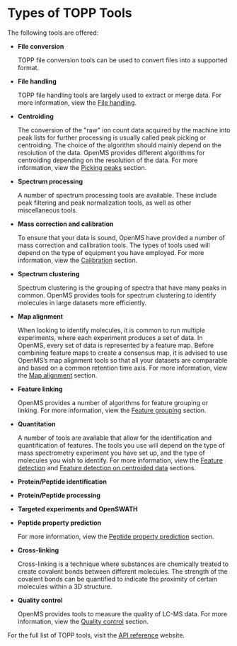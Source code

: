 Types of TOPP Tools
===================

The following tools are offered:

- **File conversion**

  TOPP file conversion tools can be used to convert files into a supported format.

- **File handling**

  TOPP file handling tools are largely used to extract or merge data. For more information, view the [File handling](types-of-topp-tools/file-handling.md).

- **Centroiding**

  The conversion of the "raw" ion count data acquired by the machine into peak lists for further processing is usually called peak picking or centroiding. The choice of the algorithm should mainly depend on the resolution of the data. OpenMS provides different algorithms for centroiding depending on the resolution of the data. For more information, view the [Picking peaks](types-of-topp-tools/picking-peaks.md) section.

- **Spectrum processing**

  A number of spectrum processing tools are available. These include peak filtering and peak normalization tools, as well as other miscellaneous tools.

- **Mass correction and calibration**

  To ensure that your data is sound, OpenMS have provided a number of mass correction and calibration tools. The types of tools used will depend on the type of equipment you have employed. For more information, view the [Calibration](types-of-topp-tools/calibration.md) section.

- **Spectrum clustering**

  Spectrum clustering is the grouping of spectra that have many peaks in common. OpenMS provides tools for spectrum clustering to identify molecules in large datasets more efficiently.

- **Map alignment**

  When looking to identify molecules, it is common to run multiple experiments, where each experiment produces a set of data. In OpenMS, every set of data is represented by a feature map. Before combining feature maps to create a consensus map, it is advised to use OpenMS’s map alignment tools so that all your datasets are comparable and based on a common retention time axis. For more information, view the [Map alignment](types-of-topp-tools/map-alignment.md) section.

- **Feature linking**

  OpenMS provides a number of algorithms for feature grouping or linking. For more information, view the [Feature grouping](types-of-topp-tools/feature-grouping.md) section.
- **Quantitation**

  A number of tools are available that allow for the identification and quantification of features. The tools you use will depend on the type of mass spectrometry experiment you have set up, and the type of molecules you wish to identify. For more information, view the [Feature detection](types-of-topp-tools/feature-detection.md) and [Feature detection on centroided data](types-of-topp-tools/feature-detection-on-centroided-data.md) sections.

- **Protein/Peptide identification**
- **Protein/Peptide processing**
- **Targeted experiments and OpenSWATH**
- **Peptide property prediction**

  For more information, view the [Peptide property prediction](types-of-topp-tools/peptide-property-prediction.md) section.
- **Cross-linking**

  Cross-linking is a technique where substances are chemically treated to create covalent bonds between different molecules. The strength of the covalent bonds can be quantified to indicate the proximity of certain molecules within a 3D structure.
- **Quality control**

  OpenMS provides tools to measure the quality of LC-MS data. For more information, view the [Quality control](types-of-topp-tools/quality-control.md) section.

For the full list of TOPP tools, visit the [API reference](https://abibuilder.informatik.uni-tuebingen.de/archive/openms/Documentation/nightly/html/index.html) website.
